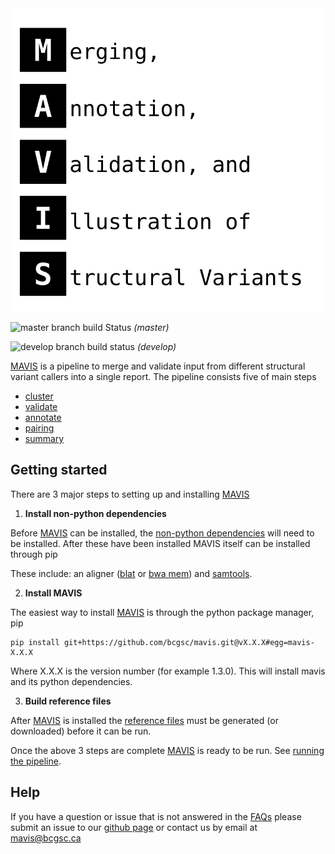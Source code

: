 <object type='image/svg+xml' data='docs/source/_static/acronym.svg'>
    <object type='image/svg+xml' data='_static/acronym.svg'>
    	<img src='docs/source/_static/acronym.svg' onerror='this.src="_static/acronym.svg"'>
    </object><br>
</object>


![master branch build Status](https://www.bcgsc.ca/bamboo/plugins/servlet/wittified/build-status/MAV-TEST) 
*(master)* 


![develop branch build status](https://www.bcgsc.ca/bamboo/plugins/servlet/wittified/build-status/MAV-TEST0) 
*(develop)* 

[MAVIS](http://mavis.bcgsc.ca) is a pipeline to merge and validate input from different structural variant callers into a single report.
The pipeline consists five of main steps

- [cluster](http://mavis.bcgsc.ca/docs/latest/mavis.cluster.html#mavis-cluster)
- [validate](http://mavis.bcgsc.ca/docs/latest/mavis.validate.html#mavis-validate)
- [annotate](http://mavis.bcgsc.ca/docs/latest/mavis.annotate.html#mavis-annotate)
- [pairing](http://mavis.bcgsc.ca/docs/latest/mavis.pairing.html#mavis-pairing)
- [summary](http://mavis.bcgsc.ca/docs/latest/mavis.summary.html#mavis-summary)


## Getting started


There are 3 major steps to setting up and installing [MAVIS](http://mavis.bcgsc.ca)

1. **Install non-python dependencies**

Before [MAVIS](http://mavis.bcgsc.ca) can be installed, the [non-python dependencies](http://mavis.bcgsc.ca/docs/latest/about.html#non-python-dependencies) will need to be installed.
After these have been installed MAVIS itself can be installed through pip

These include: an aligner ([blat](http://mavis.bcgsc.ca/docs/latest/glossary.html#term-blat) or [bwa mem](http://mavis.bcgsc.ca/docs/latest/glossary.html#term-bwa)) and [samtools](http://samtools.sourceforge.net).

2. **Install MAVIS**

The easiest way to install [MAVIS](http://mavis.bcgsc.ca) is through the python package manager, pip

```
pip install git+https://github.com/bcgsc/mavis.git@vX.X.X#egg=mavis-X.X.X
```

Where X.X.X is the version number (for example 1.3.0). This will install mavis and its python dependencies.

3. **Build reference files**

After [MAVIS](http://mavis.bcgsc.ca) is installed the [reference files](http://mavis.bcgsc.ca/docs/latest/reference.html) must be generated (or downloaded) before it can be run.

Once the above 3 steps are complete [MAVIS](http://mavis.bcgsc.ca) is ready to be run. See [running the pipeline](http://mavis.bcgsc.ca/docs/latest/pipeline.html).


## Help

If you have a question or issue that is not answered in the [FAQs](http://mavis.bcgsc.ca/docs/latest/faqs.html) please submit
an issue to our [github page](https://github.com/bcgsc/mavis/issues) or contact us by email at [mavis@bcgsc.ca](mailto:mavis@bcgsc.ca)
